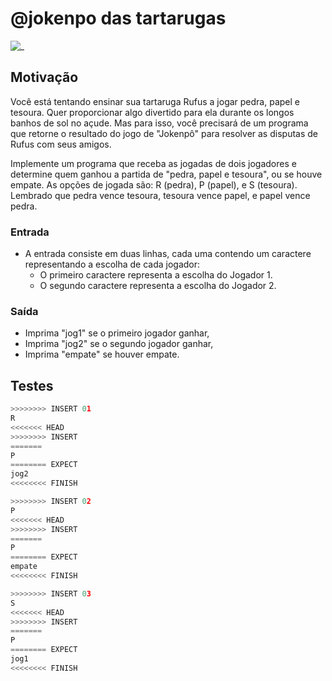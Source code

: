 # @jokenpo das tartarugas

![_](cover.jpg)

## Motivação

Você está tentando ensinar sua tartaruga Rufus a jogar pedra, papel e tesoura. Quer proporcionar algo divertido para ela durante os longos banhos de sol no açude. Mas para isso, você precisará de um programa que retorne o resultado do jogo de "Jokenpô" para resolver as disputas de Rufus com seus amigos.

Implemente um programa que receba as jogadas de dois jogadores e determine quem ganhou a partida de "pedra, papel e tesoura", ou se houve empate. As opções de jogada são: R (pedra), P (papel), e S (tesoura). Lembrado que pedra vence tesoura, tesoura vence papel, e papel vence pedra.

### Entrada

- A entrada consiste em duas linhas, cada uma contendo um caractere representando a escolha de cada jogador:
  - O primeiro caractere representa a escolha do Jogador 1.
  - O segundo caractere representa a escolha do Jogador 2.

### Saída

- Imprima "jog1" se o primeiro jogador ganhar,
- Imprima "jog2" se o segundo jogador ganhar,
- Imprima "empate" se houver empate.

## Testes

```py
>>>>>>>> INSERT 01
R
<<<<<<< HEAD
>>>>>>>> INSERT
=======
P
======== EXPECT
jog2
<<<<<<<< FINISH
```

```py
>>>>>>>> INSERT 02
P
<<<<<<< HEAD
>>>>>>>> INSERT
=======
P
======== EXPECT
empate
<<<<<<<< FINISH
```

```py
>>>>>>>> INSERT 03
S
<<<<<<< HEAD
>>>>>>>> INSERT
=======
P
======== EXPECT
jog1
<<<<<<<< FINISH
```
